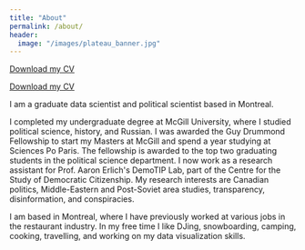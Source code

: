 ```yaml
---
title: "About"
permalink: /about/
header:
  image: "/images/plateau_banner.jpg"
---
```

<a href="files/Professional_CV.pdf" download> Download my CV</a> 

<div class="cv">
		<a href="/Professional_CV.pdf" class="download" title="Download CV as PDF">Download my CV</a>
 </div>

I am a graduate data scientist and political scientist based in Montreal. 

I completed my undergraduate degree at McGill University, where I studied political science, history, and Russian. I was awarded the Guy Drummond Fellowship to start my Masters at McGill and spend a year studying at Sciences Po Paris. The fellowship is awarded to the top two graduating students in the political science department. I now work as a research assistant for Prof. Aaron Erlich's DemoTIP Lab, part of the Centre for the Study of Democratic Citizenship. My research interests are Canadian politics, Middle-Eastern and Post-Soviet area studies, transparency, disinformation, and conspiracies. 

I am based in Montreal, where I have previously worked at various jobs in the restaurant industry. In my free time I like DJing, snowboarding, camping, cooking, travelling, and working on my data visualization skills.
